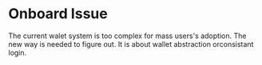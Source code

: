 # Onboard Issue

The current walet system is too complex for mass users's adoption. The new way is needed to figure out. It is about wallet abstraction orconsistant login.


